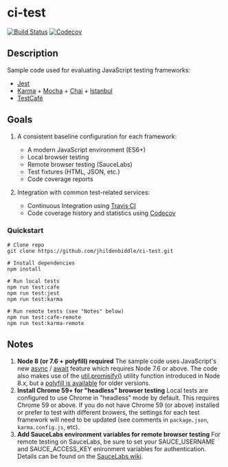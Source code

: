 # ci-test

[![Build Status](https://img.shields.io/travis/jhildenbiddle/ci-test.svg?style=flat-square)](https://travis-ci.org/jhildenbiddle/ci-test)
[![Codecov](https://img.shields.io/codecov/c/github/jhildenbiddle/ci-test.svg?style=flat-square)](https://codecov.io/gh/jhildenbiddle/ci-test)


## Description

Sample code used for evaluating JavaScript testing frameworks:

*   [Jest](https://facebook.github.io/jest/)
*   [Karma](https://karma-runner.github.io) + [Mocha](https://mochajs.org/) + [Chai](http://chaijs.com/) + [Istanbul](https://istanbul.js.org/)
*   [TestCafé](http://devexpress.github.io/testcafe/)


## Goals

1.  A consistent baseline configuration for each framework:

    *   A modern JavaScript environment (ES6+)
    *   Local browser testing
    *   Remote browser testing (SauceLabs)
    *   Test fixtures (HTML, JSON, etc.)
    *   Code coverage reports

2.  Integration with common test-related services:

    *   Continuous Integration using [Travis CI](https://travis-ci.org/)
    *   Code coverage history and statistics using [Codecov](https://codecov.io/)


### Quickstart

```shell
# Clone repo
git clone https://github.com/jhildenbiddle/ci-test.git

# Install dependencies
npm install

# Run local tests
npm run test:cafe
npm run test:jest
npm run test:karma

# Run remote tests (see "Notes" below)
npm run test:cafe-remote
npm run test:karma-remote
```


## Notes

1.  **Node 8 (or 7.6 + polyfill) required**
    The sample code uses JavaScript's new [async](https://developer.mozilla.org/en-US/docs/Web/JavaScript/Reference/Statements/async_function) / [await](https://developer.mozilla.org/en-US/docs/Web/JavaScript/Reference/Operators/await) feature which requires Node 7.6 or above. The code also makes use of the [util.promisify()](https://nodejs.org/api/util.html#util_util_promisify_original) utility function introduced in Node 8.x, but a [polyfill is available](https://github.com/ljharb/util.promisify) for older versions.
2.  **Install Chrome 59+ for "headless" browser testing**
    Local tests are configured to use Chrome in "headless" mode by default. This requires Chrome 59 or above. If you do not have Chrome 59 (or above) installed or prefer to test with different browers, the settings for each test framework will need to be updated (see comments in `package.json`, `karma.config.js`, etc).
3.  **Add SauceLabs environment variables for remote browser testing**
    For remote testing on SauceLabs, be sure to set your SAUCE_USERNAME and SAUCE_ACCESS_KEY enironment variables for authentication. Details can be found on the [SauceLabs wiki](https://wiki.saucelabs.com/display/DOCS/Best+Practice%3A+Use+Environment+Variables+for+Authentication+Credentials).
